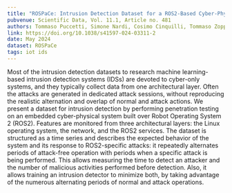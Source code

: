 ```yaml
---
title: "ROSPaCe: Intrusion Detection Dataset for a ROS2-Based Cyber-Physical System and IoT Networks"
pubvenue: Scientific Data, Vol. 11.1, Article no. 481
authors: Tommaso Puccetti, Simone Nardi, Cosimo Cinquilli, Tommaso Zoppi, Andrea Ceccarelli
link: https://doi.org/10.1038/s41597-024-03311-2
date: May 2024
dataset: ROSPaCe
tags: iot ids
---
```

Most of the intrusion detection datasets to research machine learning-based intrusion detection systems (IDSs) are devoted to cyber-only systems, and they typically collect data from one architectural layer. Often the attacks are generated in dedicated attack sessions, without reproducing the realistic alternation and overlap of normal and attack actions. We present a dataset for intrusion detection by performing penetration testing on an embedded cyber-physical system built over Robot Operating System 2 (ROS2). Features are monitored from three architectural layers: the Linux operating system, the network, and the ROS2 services. The dataset is structured as a time series and describes the expected behavior of the system and its response to ROS2-specific attacks: it repeatedly alternates periods of attack-free operation with periods when a specific attack is being performed. This allows measuring the time to detect an attacker and the number of malicious activities performed before detection. Also, it allows training an intrusion detector to minimize both, by taking advantage of the numerous alternating periods of normal and attack operations.
